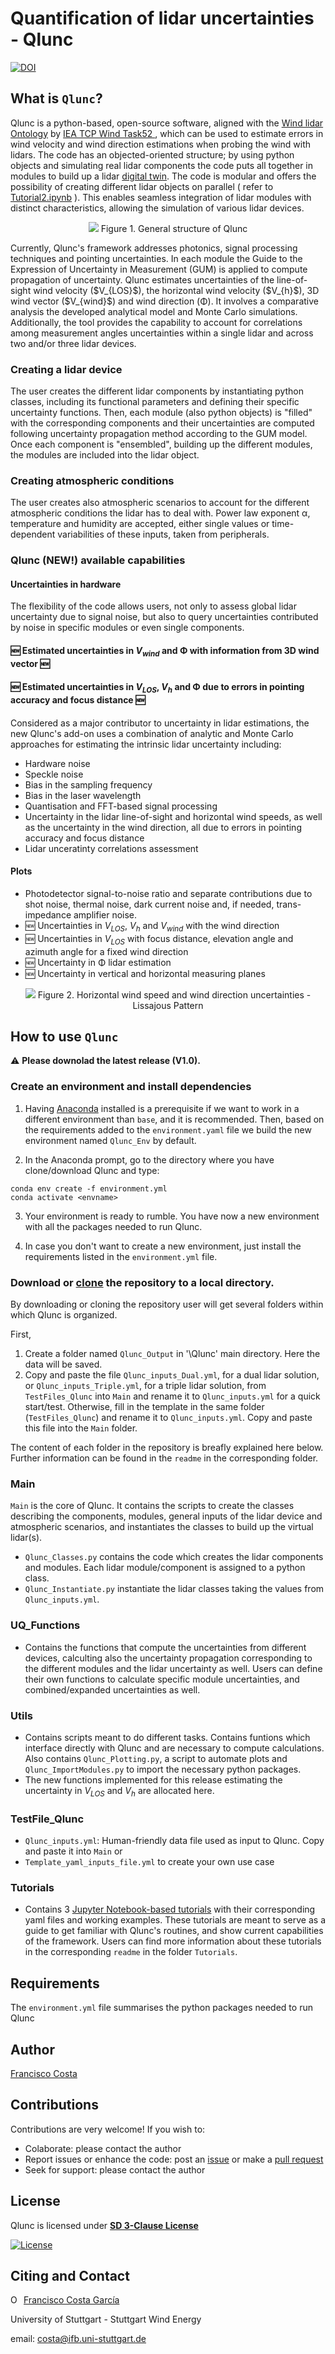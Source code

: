 # **Quantification of lidar uncertainties - Qlunc**


[![DOI](https://zenodo.org/badge/DOI/10.5281/zenodo.7309008.svg)](https://doi.org/10.5281/zenodo.7309008)


## What is `Qlunc`?
Qlunc is a python-based, open-source software, aligned with the [Wind lidar Ontology](https://github.com/IEA-Wind-Task-32/wind-lidar-ontology) by [IEA TCP Wind Task52 ](https://iea-wind.org/task52/), which can be used to estimate errors in wind velocity and wind direction estimations when probing the wind with lidars. The code has an objected-oriented structure; by using python objects and simulating real lidar components the code puts all together in modules to build up a lidar [digital twin](https://en.wikipedia.org/wiki/Digital_twin). The code is modular and offers the possibility of creating different lidar objects on parallel ( refer to [Tutorial2.ipynb](https://github.com/SWE-UniStuttgart/Qlunc/blob/main/Tutorials/Tutorial2.ipynb) ). This enables seamless integration of lidar modules with distinct characteristics, allowing the simulation of various lidar devices.
<p align="center">
  <img src="https://github.com/SWE-UniStuttgart/Qlunc/blob/main/Pictures_repo_/Qlunc_GralStructure.JPG" />
  Figure 1. General structure of Qlunc
</p>
Currently, Qlunc's framework addresses photonics, signal processing techniques and pointing uncertainties. In each module the Guide to the Expression of Uncertainty in Measurement (GUM) is applied to compute propagation of uncertainty. 
Qlunc estimates uncertainties of the line-of-sight wind velocity ($V_{LOS}$), the horizontal wind velocity ($V_{h}$), 3D wind vector ($V_{wind}$) and wind direction (&#934;). It involves a comparative analysis the developed analytical model and Monte Carlo simulations. Additionally, the tool provides the capability to account for correlations among measurement angles uncertainties within a single lidar and across two and/or three lidar devices.

### Creating a lidar device
The user creates the different lidar components by instantiating python classes, including its functional parameters and defining their specific uncertainty functions. Then, each module (also python objects) is "filled" with the corresponding components and their uncertainties are computed following uncertainty propagation method according to the GUM model. Once each component is "ensembled", building up the different modules, the modules are included into the lidar object.

### Creating atmospheric conditions
The user creates also atmospheric scenarios to account for the different atmospheric conditions the lidar has to deal with. Power law  exponent α, temperature and humidity are accepted, either single values or time-dependent variabilities of these inputs, taken from peripherals.

### Qlunc (NEW!) available capabilities

#### Uncertainties in hardware
The flexibility of the code allows users, not only to assess global lidar uncertainty due to signal noise, but also to query uncertainties contributed by noise in specific modules or even single components.
#### 🆕 Estimated uncertainties in $V_{wind}$ and &#934; with information from 3D wind vector 🆕
#### 🆕 Estimated uncertainties in $V_{LOS}$, $V_{h}$ and &#934; due to errors in pointing accuracy and focus distance 🆕
Considered as a major contributor to uncertainty in lidar estimations, the new Qlunc's add-on uses a combination of analytic and Monte Carlo approaches for estimating the intrinsic lidar uncertainty including:
- Hardware noise
- Speckle noise
- Bias in the sampling frequency
- Bias in the laser wavelength
- Quantisation and FFT-based signal processing
- Uncertainty in the lidar line-of-sight and horizontal wind speeds, as well as the uncertainty in the wind direction, all due to errors in pointing accuracy and focus distance
- Lidar unceratinty correlations assessment

#### Plots
 - Photodetector signal-to-noise ratio and separate contributions due to shot noise, thermal noise, dark current noise and, if needed, trans-impedance amplifier noise.
 - 🆕 Uncertainties in $V_{LOS}$, $V_{h}$ and $V_{wind}$ with the wind direction 
 - 🆕 Uncertainties in $V_{LOS}$ with focus distance, elevation angle and azimuth angle for a fixed wind direction 
 - 🆕 Uncertainty in &#934; lidar estimation
 - 🆕 Uncertainty in vertical and horizontal measuring planes


<p align="center">
  <img src="https://github.com/SWE-UniStuttgart/Qlunc/blob/main/Pictures_repo_/Unc100PV1.1.gif" />
  Figure 2. Horizontal wind speed and wind direction uncertainties - Lissajous Pattern
</p>

    
## How to use `Qlunc`

:warning: **Please downolad the latest release (V1.0).**

### Create an environment and install dependencies

1) Having [Anaconda](https://docs.anaconda.com) installed is a prerequisite if we want to work in a different environment than `base`, and it is recommended. Then, based on the requirements added to the ``environment.yaml`` file we build the new environment named `Qlunc_Env` by default. 

2) In the Anaconda prompt, go to the directory where you have clone/download Qlunc and type:

```file.
conda env create -f environment.yml 
conda activate <envname>
```

3) Your environment is ready to rumble. You have now a new environment with all the packages needed to run Qlunc.

4) In case you don't want to create a new environment, just install the requirements listed in the `environment.yml` file.

### Download or [clone](https://docs.github.com/en/github/creating-cloning-and-archiving-repositories/cloning-a-repository) the repository to a local directory.

By downloading or cloning the repository user will get several folders within which Qlunc is organized. 
 
First,
1) Create a folder named `Qlunc_Output` in '\Qlunc' main directory. Here the data will be saved. 
2) Copy and paste the file `Qlunc_inputs_Dual.yml`, for a dual lidar solution, or `Qlunc_inputs_Triple.yml`, for a triple lidar solution, from `TestFiles_Qlunc` into `Main` and rename it to `Qlunc_inputs.yml` for a quick start/test. Otherwise, fill in the template in the same folder (`TestFiles_Qlunc`) and rename it to `Qlunc_inputs.yml`. Copy and paste this file into the `Main` folder. 

The content of each folder in the repository is breafly explained here below. Further information can be found in the `readme` in the corresponding folder. 

### Main
`Main` is the core of Qlunc. It contains the scripts to create the classes describing the components, modules, general inputs of the lidar device and atmospheric scenarios, and instantiates the classes to build up the virtual lidar(s).
 - `Qlunc_Classes.py` contains the code which creates the lidar components and modules. Each lidar module/component is assigned to a python class.
 - `Qlunc_Instantiate.py` instantiate the lidar classes taking the values from `Qlunc_inputs.yml`.

### UQ_Functions
 - Contains the functions that compute the uncertainties from different devices, calculting also the uncertainty propagation corresponding to the different modules and the lidar uncertainty as well. Users can define their own functions to calculate specific module uncertainties, and combined/expanded uncertainties as well. 

### Utils
 - Contains scripts meant to do different tasks. Contains funtions which interface directly with Qlunc and are necessary to compute calculations. Also contains `Qlunc_Plotting.py`, a script to automate plots and `Qlunc_ImportModules.py` to import the necessary python packages. 
 - The new functions implemented for this release estimating the uncertainty in $V_{LOS}$ and $V_{h}$ are allocated here.

###  TestFile_Qlunc
 - `Qlunc_inputs.yml`: Human-friendly data file used as input to Qlunc. Copy and paste it into `Main` or
 - `Template_yaml_inputs_file.yml` to create your own use case

### Tutorials
- Contains 3 [Jupyter Notebook-based tutorials](https://github.com/SWE-UniStuttgart/Qlunc/tree/Qlunc-V0.9/Tutorials) with their corresponding yaml files and working examples. These tutorials are meant to serve as a guide to get familiar with Qlunc's routines, and show current capabilities of the framework. Users can find more information about these tutorials in the corresponding `readme` in the folder `Tutorials`.

## Requirements
The `environment.yml` file summarises the python packages needed to run Qlunc 

## Author
[Francisco Costa](https://www.ifb.uni-stuttgart.de/en/institute/team/Costa-Garcia/)

## Contributions
Contributions are very welcome!
If you wish to:
- Colaborate: please contact the author
- Report issues or enhance the code: post an [issue](https://docs.github.com/en/issues/tracking-your-work-with-issues/quickstart) or make a [pull request](https://docs.github.com/en/github/collaborating-with-pull-requests/proposing-changes-to-your-work-with-pull-requests/creating-a-pull-request)
- Seek for support: please contact the author

## License
Qlunc is licensed under **[SD 3-Clause License](https://github.com/SWE-UniStuttgart/Qlunc/blob/main/LICENSE)**

[![License](https://img.shields.io/badge/License-BSD%203--Clause-blue.svg)](https://opensource.org/licenses/BSD-3-Clause)

## Citing and Contact

<div itemscope itemtype="https://schema.org/Person"><a itemprop="sameAs" content="https://orcid.org/0000-0003-1318-9677" href="https://orcid.org/0000-0003-1318-9677" target="orcid.widget" rel="me noopener noreferrer" style="vertical-align:top;"><img src="https://orcid.org/sites/default/files/images/orcid_16x16.png" style="width:1em;margin-right:.5em;" alt="ORCID iD icon">Francisco Costa García</a></div>

University of Stuttgart - Stuttgart Wind Energy
 
email: costa@ifb.uni-stuttgart.de
 
